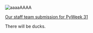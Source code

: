![aaaaAAAA](https://github.com/python-discord/aaaaAAAA/raw/main/img/aaaaAAAA.png)

[Our staff team submission for PyWeek 31](https://pyweek.org/e/8SpaceIndents/)

There will be ducks.
